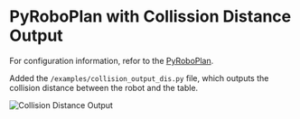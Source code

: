 # PyRoboPlan with Collission Distance Output

For configuration information, refor to the [PyRoboPlan](https://github.com/sea-bass/pyroboplan).

Added the `/examples/collision_output_dis.py` file, which outputs the collision distance between the robot and the table.


![Collision Distance Output](docs/source/_static/gifs/pyroboplan_distance.gif)

